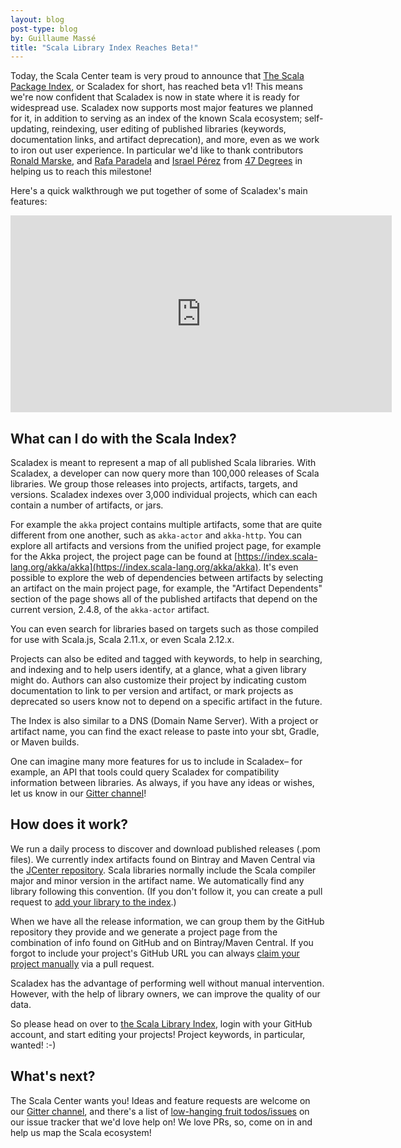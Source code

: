 ```yaml
---
layout: blog
post-type: blog
by: Guillaume Massé
title: "Scala Library Index Reaches Beta!"
---
```


Today, the Scala Center team is very proud to announce that [The Scala Package Index](https://index.scala-lang.org/), or Scaladex for short, has reached beta v1! This means we're now confident that Scaladex is now in state where it is ready for widespread use. Scaladex now supports most major features we planned for it, in addition to serving as an index of the known Scala ecosystem; self-updating, reindexing, user editing of published libraries (keywords, documentation links, and artifact deprecation), and more, even as we work to iron out user experience. In particular we'd like to thank contributors [Ronald Marske](https://github.com/Scyks), and [Rafa Paradela](https://github.com/rafaparadela) and [Israel Pérez](https://github.com/israelperezglez) from [47 Degrees](http://www.47deg.com/) in helping us to reach this milestone!

Here's a quick walkthrough we put together of some of Scaladex's main features:

<iframe width="610" height="315" src="https://www.youtube.com/embed/TBoJivIJsbU" frameborder="0" allowfullscreen></iframe>

## What can I do with the Scala Index?

Scaladex is meant to represent a map of all published Scala libraries. With Scaladex, a developer can now query more than 100,000 releases of Scala libraries. We group those releases into projects, artifacts, targets, and versions. Scaladex indexes over 3,000 individual projects, which can each contain a number of artifacts, or jars.

For example the `akka` project contains multiple artifacts, some that are quite different from one another, such as `akka-actor` and `akka-http`. You can explore all artifacts and versions from the unified project page, for example for the Akka project, the project page can be found at [https://index.scala-lang.org/akka/akka](https://index.scala-lang.org/akka/akka). It's even possible to explore the web of dependencies between artifacts by selecting an artifact on the main project page, for example, the "Artifact Dependents" section of the page shows all of the published artifacts that depend on the current version, 2.4.8, of the `akka-actor` artifact.

You can even search for libraries based on targets such as those compiled for use with Scala.js, Scala 2.11.x, or even Scala 2.12.x.

Projects can also be edited and tagged with keywords, to help in searching, and indexing and to help users identify, at a glance, what a given library might do. Authors can also customize their project by indicating custom documentation to link to per version and artifact, or mark projects as deprecated so users know not to depend on a specific artifact in the future.

The Index is also similar to a DNS (Domain Name Server). With a project or artifact name, you can find the exact release to paste into your sbt, Gradle, or Maven builds.

One can imagine many more features for us to include in Scaladex– for example, an API that tools could query Scaladex for compatibility information between libraries. As always, if you have any ideas or wishes, let us know in our [Gitter channel](https://gitter.im/scalacenter/scaladex)!

## How does it work?

We run a daily process to discover and download published releases (.pom files). We currently index artifacts found on Bintray and Maven Central via the [JCenter repository](https://bintray.com/bintray/jcenter). Scala libraries normally include the Scala compiler major and minor version in the artifact name. We automatically find any library following this convention. (If you don't follow it, you can create a pull request to [add your library to the index](https://github.com/scalacenter/scaladex-data/edit/master/non-standard.json).)

When we have all the release information, we can group them by the GitHub repository they provide and we generate a project page from the combination of info found on GitHub and on Bintray/Maven Central. If you forgot to include your project's GitHub URL you can always [claim your project manually](https://github.com/scalacenter/scaladex-data/edit/master/claims.json) via a pull request.

Scaladex has the advantage of performing well without manual intervention. However, with the help of library owners, we can improve the quality of our data.

So please head on over to [the Scala Library Index](https://index.scala-lang.org/), login with your GitHub account, and start editing your projects! Project keywords, in particular, wanted! :-)

## What's next?

The Scala Center wants you! Ideas and feature requests are welcome on our [Gitter channel](https://gitter.im/scalacenter/scaladex), and there's a list of [low-hanging fruit todos/issues](https://github.com/scalacenter/scaladex/issues?q=is:open+is:issue+label:v2) on our issue tracker that we'd love help on! We love PRs, so, come on in and help us map the Scala ecosystem!